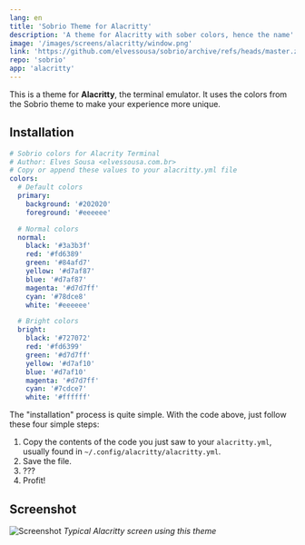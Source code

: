 ```yaml
---
lang: en
title: 'Sobrio Theme for Alacritty'
description: 'A theme for Alacritty with sober colors, hence the name'
image: '/images/screens/alacritty/window.png'
link: 'https://github.com/elvessousa/sobrio/archive/refs/heads/master.zip'
repo: 'sobrio'
app: 'alacritty'
---
```


This is a theme for **Alacritty**, the terminal emulator. It uses the colors from the Sobrio theme to make your experience more unique.

## Installation

```yaml
# Sobrio colors for Alacrity Terminal
# Author: Elves Sousa <elvessousa.com.br>
# Copy or append these values to your alacritty.yml file
colors:
  # Default colors
  primary:
    background: '#202020'
    foreground: '#eeeeee'

  # Normal colors
  normal:
    black: '#3a3b3f'
    red: '#fd6389'
    green: '#84afd7'
    yellow: '#d7af87'
    blue: '#d7af87'
    magenta: '#d7d7ff'
    cyan: '#78dce8'
    white: '#eeeeee'

  # Bright colors
  bright:
    black: '#727072'
    red: '#fd6399'
    green: '#d7d7ff'
    yellow: '#d7af10'
    blue: '#d7af10'
    magenta: '#d7d7ff'
    cyan: '#7cdce7'
    white: '#ffffff'
```

The "installation" process is quite simple. With the code above, just follow these four simple steps:

1. Copy the contents of the code you just saw to your `alacritty.yml`, usually found in `~/.config/alacritty/alacritty.yml`.
2. Save the file.
3. ???
4. Profit!

## Screenshot

![Screenshot](../images/screens/alacritty/window.png)
_Typical Alacritty screen using this theme_
